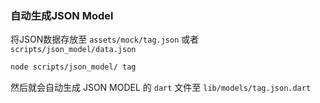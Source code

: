 ### 自动生成JSON Model

将JSON数据存放至 `assets/mock/tag.json` 或者  `scripts/json_model/data.json`

```bash
node scripts/json_model/ tag
```

然后就会自动生成 JSON MODEL 的 `dart` 文件至 `lib/models/tag.json.dart`